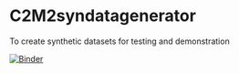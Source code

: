 # C2M2syndatagenerator
To create synthetic datasets for testing and demonstration

[![Binder](https://mybinder.org/badge_logo.svg)](https://mybinder.org/v2/gh/nih-cfde/C2M2syndatagenerator/HEAD)
